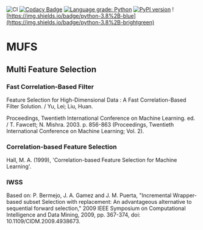 ![CI](https://github.com/Doctorado-ML/mufs/workflows/CI/badge.svg)
[![Codacy Badge](https://app.codacy.com/project/badge/Grade/66ad727eb13e4c7a8816db1e44d994a7)](https://www.codacy.com/gh/Doctorado-ML/mufs/dashboard?utm_source=github.com&utm_medium=referral&utm_content=Doctorado-ML/mufs&utm_campaign=Badge_Grade)
[![Language grade: Python](https://img.shields.io/lgtm/grade/python/g/Doctorado-ML/mufs.svg?logo=lgtm&logoWidth=18)](https://lgtm.com/projects/g/Doctorado-ML/mufs/context:python)
[![PyPI version](https://badge.fury.io/py/MUFS.svg)](https://badge.fury.io/py/MUFS)
![https://img.shields.io/badge/python-3.8%2B-blue](https://img.shields.io/badge/python-3.8%2B-brightgreen)

# MUFS

## Multi Feature Selection

### Fast Correlation-Based Filter

Feature Selection for High-Dimensional Data : A Fast Correlation-Based Filter Solution. / Yu, Lei; Liu, Huan.

Proceedings, Twentieth International Conference on Machine Learning. ed. / T. Fawcett; N. Mishra. 2003. p. 856-863 (Proceedings, Twentieth International Conference on Machine Learning; Vol. 2).

### Correlation-based Feature Selection

Hall, M. A. (1999), 'Correlation-based Feature Selection for Machine Learning'.

### IWSS

Based on: P. Bermejo, J. A. Gamez and J. M. Puerta, "Incremental Wrapper-based subset Selection with replacement: An advantageous alternative to sequential forward selection," 2009 IEEE Symposium on Computational Intelligence and Data Mining, 2009, pp. 367-374, doi: 10.1109/CIDM.2009.4938673.
